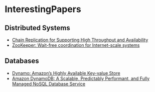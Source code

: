 # InterestingPapers

## Distributed Systems
* [Chain Replication for Supporting High Throughput and Availability](OSDI04.pdf)
* [ZooKeeper: Wait-free coordination for Internet-scale systems](zookeeper.pdf)

## Databases
* [Dynamo: Amazon’s Highly Available Key-value Store](amazon-dynamo-sosp2007.pdf)
* [Amazon DynamoDB: A Scalable, Predictably
Performant, and Fully Managed NoSQL
Database Service](atc22-elhemali.pdf)
